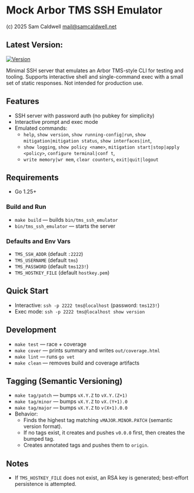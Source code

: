 # Mock Arbor TMS SSH Emulator

(c) 2025 Sam Caldwell <mail@samcaldwell.net>

## Latest Version: 
[![Version](https://img.shields.io/github/v/tag/asymmetric-effort/mock-arbor?sort=semver)](https://asymmetric-effort/mock-arbor/tags)

Minimal SSH server that emulates an Arbor TMS-style CLI for testing and tooling. Supports interactive shell and 
single-command exec with a small set of static responses. Not intended for production use.

## Features
- SSH server with password auth (no pubkey for simplicity)
- Interactive prompt and exec mode
- Emulated commands: 
  - `help`, `show version`, `show running-config|run`, `show mitigation|mitigation status`, `show interfaces|int`, 
  - `show logging`, `show policy <name>`, `mitigation start|stop|apply <policy>`, `configure terminal|conf t`, 
  - `write memory|wr mem`, `clear counters`, `exit|quit|logout`

## Requirements
- Go 1.25+

### Build and Run
- `make build` — builds `bin/tms_ssh_emulator`
- `bin/tms_ssh_emulator` — starts the server

### Defaults and Env Vars
- `TMS_SSH_ADDR` (default `:2222`)
- `TMS_USERNAME` (default `tms`)
- `TMS_PASSWORD` (default `tms123!`)
- `TMS_HOSTKEY_FILE` (default `hostkey.pem`)

## Quick Start
- Interactive: `ssh -p 2222 tms@localhost` (password: `tms123!`)
- Exec mode: `ssh -p 2222 tms@localhost show version`

## Development
- `make test` — race + coverage
- `make cover` — prints summary and writes `out/coverage.html`
- `make lint` — runs `go vet`
- `make clean` — removes build and coverage artifacts

## Tagging (Semantic Versioning)
- `make tag/patch` — bumps `vX.Y.Z` to `vX.Y.(Z+1)`
- `make tag/minor` — bumps `vX.Y.Z` to `vX.(Y+1).0`
- `make tag/major` — bumps `vX.Y.Z` to `v(X+1).0.0`
- Behavior:
  - Finds the highest tag matching `vMAJOR.MINOR.PATCH` (semantic version format).
  - If no tags exist, it creates and pushes `v0.0.0` first, then creates the bumped tag.
  - Creates annotated tags and pushes them to `origin`.

## Notes
- If `TMS_HOSTKEY_FILE` does not exist, an RSA key is generated; best-effort persistence is attempted.
